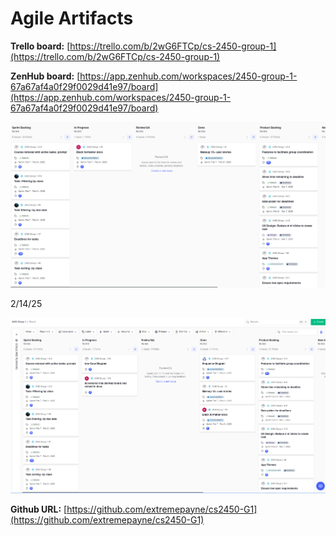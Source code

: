 # Agile Artifacts

**Trello board:** [https://trello.com/b/2wG6FTCp/cs-2450-group-1](https://trello.com/b/2wG6FTCp/cs-2450-group-1)

**ZenHub board:** [https://app.zenhub.com/workspaces/2450-group-1-67a67af4a0f29f0029d41e97/board](https://app.zenhub.com/workspaces/2450-group-1-67a67af4a0f29f0029d41e97/board)

![zenhub screenshot](images/zenhub-screenshot-feb-07.png)

2/14/25

![zenhub screenshot 2](images/zenhub-screenshot-feb-15.png)

**Github URL:** [https://github.com/extremepayne/cs2450-G1](https://github.com/extremepayne/cs2450-G1)
